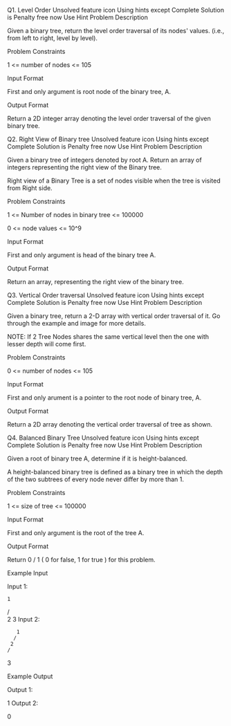 Q1. Level Order
Unsolved
feature icon
Using hints except Complete Solution is Penalty free now
Use Hint
Problem Description

Given a binary tree, return the level order traversal of its nodes' values. (i.e., from left to right, level by level).



Problem Constraints

1 <= number of nodes <= 105



Input Format

First and only argument is root node of the binary tree, A.



Output Format

Return a 2D integer array denoting the level order traversal of the given binary tree.



Q2. Right View of Binary tree
Unsolved
feature icon
Using hints except Complete Solution is Penalty free now
Use Hint
Problem Description

Given a binary tree of integers denoted by root A. Return an array of integers representing the right view of the Binary tree.

Right view of a Binary Tree is a set of nodes visible when the tree is visited from Right side.



Problem Constraints

1 <= Number of nodes in binary tree <= 100000

0 <= node values <= 10^9



Input Format

First and only argument is head of the binary tree A.



Output Format

Return an array, representing the right view of the binary tree.



Q3. Vertical Order traversal
Unsolved
feature icon
Using hints except Complete Solution is Penalty free now
Use Hint
Problem Description

Given a binary tree, return a 2-D array with vertical order traversal of it. Go through the example and image for more details.


NOTE: If 2 Tree Nodes shares the same vertical level then the one with lesser depth will come first.



Problem Constraints

0 <= number of nodes <= 105



Input Format

First and only arument is a pointer to the root node of binary tree, A.



Output Format

Return a 2D array denoting the vertical order traversal of tree as shown.


Q4. Balanced Binary Tree
Unsolved
feature icon
Using hints except Complete Solution is Penalty free now
Use Hint
Problem Description

Given a root of binary tree A, determine if it is height-balanced.

A height-balanced binary tree is defined as a binary tree in which the depth of the two subtrees of every node never differ by more than 1.



Problem Constraints

1 <= size of tree <= 100000



Input Format

First and only argument is the root of the tree A.



Output Format

Return 0 / 1 ( 0 for false, 1 for true ) for this problem.



Example Input

Input 1:

    1
   / \
  2   3
Input 2:

 
       1
      /
     2
    /
   3


Example Output

Output 1:

1
Output 2:

0


